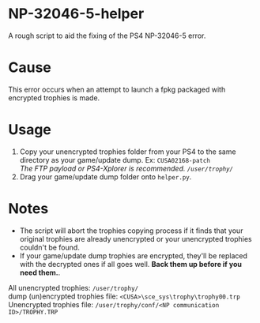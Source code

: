 # NP-32046-5-helper
A rough script to aid the fixing of the PS4 NP-32046-5 error.

# Cause
This error occurs when an attempt to launch a fpkg packaged with encrypted trophies is made.

# Usage
1. Copy your unencrypted trophies folder from your PS4 to the same directory as your game/update dump. Ex: `CUSA02168-patch`   
*The FTP payload or PS4-Xplorer is recommended. `/user/trophy/`*
2. Drag your game/update dump folder onto `helper.py`.

# Notes
- The script will abort the trophies copying process if it finds that your original trophies are already unencrypted or your unencrypted trophies couldn't be found.
- If your game/update dump trophies are encrypted, they'll be replaced with the decrypted ones if all goes well. **Back them up before if you need them.**.

All unencrypted trophies:
`/user/trophy/`   
dump (un)encrypted trophies file:
`<CUSA>\sce_sys\trophy\trophy00.trp`   
Unencrypted trophies file:
`/user/trophy/conf/<NP communication ID>/TROPHY.TRP`
